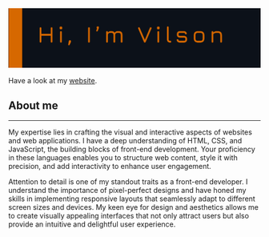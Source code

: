 
<img src="https://github.com/VilsonKh/VilsonKh/blob/main/github__heading.png" alt="heading">

 Have a look at my [website](https://devilson.me).
 
 ## About me
 <hr/>
  My expertise lies in crafting the visual and interactive aspects of websites and web applications. I have a deep understanding of HTML, CSS, and JavaScript, the building blocks of front-end development. Your proficiency in these languages enables you to structure web content, style it with precision, and add interactivity to enhance user engagement.
 
  Attention to detail is one of my standout traits as a front-end developer. I understand the importance of pixel-perfect designs and have honed my skills in implementing responsive layouts that seamlessly adapt to different screen sizes and devices. My keen eye for design and aesthetics allows me to create visually appealing interfaces that not only attract users but also provide an intuitive and delightful user experience.

<!--
**VilsonKh/VilsonKh** is a ✨ _special_ ✨ repository because its `README.md` (this file) appears on your GitHub profile.

Here are some ideas to get you started:

- 🔭 I’m currently working on ...
- 🌱 I’m currently learning ...
- 👯 I’m looking to collaborate on ...
- 🤔 I’m looking for help with ...
- 💬 Ask me about ...
- 📫 How to reach me: ...
- 😄 Pronouns: ...
- ⚡ Fun fact: ...
-->
